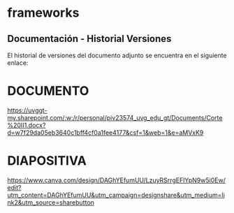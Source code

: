 # frameworks

## Documentación - Historial Versiones

El historial de versiones del documento adjunto se encuentra en el siguiente enlace:

# DOCUMENTO

https://uvggt-my.sharepoint.com/:w:/r/personal/piv23574_uvg_edu_gt/Documents/Corte%20II1.docx?d=w7f29da05eb3640c1bff4cf0a1fee4177&csf=1&web=1&e=aMVxK9

# DIAPOSITIVA

https://www.canva.com/design/DAGhYEfumUU/LzuyRSrrgEFlYpN9w5i0Ew/edit?utm_content=DAGhYEfumUU&utm_campaign=designshare&utm_medium=link2&utm_source=sharebutton
